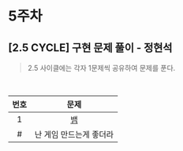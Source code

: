 # 5주차

## [2.5 CYCLE] 구현 문제 풀이 - 정현석

> 2.5 사이클에는 각자 1문제씩 공유하여 문제를 푼다.

<br>

| 번호 |                    문제                    |
| :--: | :----------------------------------------: |
|  1   | [뱀](https://www.acmicpc.net/problem/3190) |
|  #   |          난 게임 만드는게 좋더라           |

